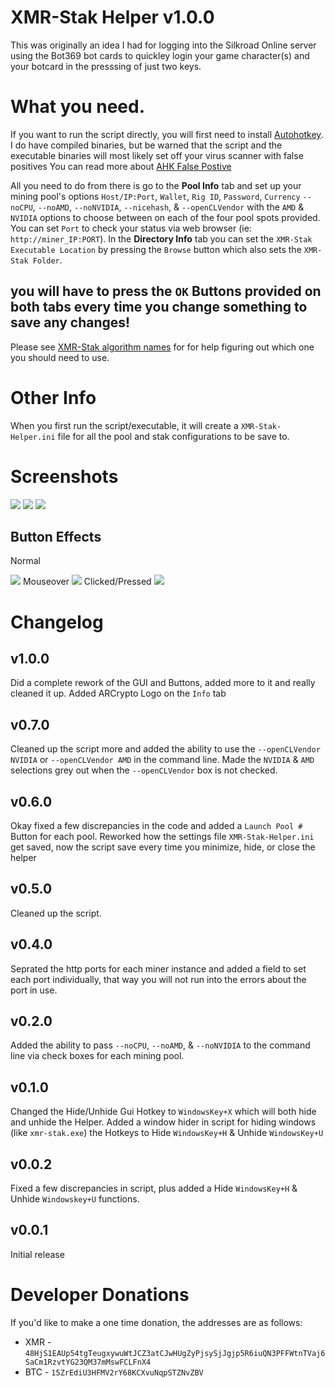 # XMR-Stak Helper v1.0.0

This was originally an idea I had for logging into the Silkroad Online server using the Bot369 bot cards to quickley login your game character(s) and your botcard in the presssing of just two keys.

# What you need.

If you want to run the script directly, you will first need to install [Autohotkey](https://autohotkey.com/).
I do have compiled binaries, but be warned that the script and the executable binaries will most likely set off your virus scanner with false positives
You can read more about [AHK False Postive](https://www.google.com/search?num=100&client=firefox-b-1-ab&ei=wzTaW5OyLMT4sgWuhrEY&q=autohotkey+false+positive&oq=autohotkey+fal&gs_l=psy-ab.3.0.0l2j0i22i30l4j0i22i10i30j0i22i30l3.10920.14304..15055...0.0..0.222.1256.7j2j2......0....1..gws-wiz.......0i71j0i67j0i131i67j0i131.kR0ar0c7AEY)

All you need to do from there is go to the <b>Pool Info</b> tab and set up your mining pool's options `Host/IP:Port`, `Wallet`, `Rig ID`, `Password`, `Currency`  `--noCPU`, `--noAMD`, `--noNVIDIA`, `--nicehash`, & `--openCLVendor` with the `AMD` & `NVIDIA` options to choose between on each of the four pool spots provided.
You can set `Port` to check your status via web browser (ie: `http://miner_IP:PORT`).
In the <b>Directory Info</b> tab you can set the `XMR-Stak Executable Location` by pressing the `Browse` button which also sets the `XMR-Stak Folder`.
## you will have to press the `OK` Buttons provided on both tabs every time you change something to save any changes!
Please see [XMR-Stak algorithm names](https://github.com/xmrig/xmrig-proxy/blob/master/doc/STRATUM_EXT.md#15-xmr-stak-algorithm-names) for for help figuring out which one you should need to use.

# Other Info
When you first run the script/executable, it will create a `XMR-Stak-Helper.ini` file for all the pool and stak configurations to be save to.

# Screenshots
<img src="https://i.imgur.com/lzYdt7x.png">
<img src="https://i.imgur.com/Fu4ac1e.png">
<img src="https://i.imgur.com/1AOxnli.png">

## Button Effects

Normal

<img src="https://i.imgur.com/zmsozDF.png">
Mouseover

<img src="https://i.imgur.com/ndIo0Ne.png">
Clicked/Pressed

<img src="https://i.imgur.com/RgLPQZM.png">

# Changelog

## v1.0.0
Did a complete rework of the GUI and Buttons, added more to it and really cleaned it up.
Added ARCrypto Logo on the `Info` tab

## v0.7.0
Cleaned up the script more and added the ability to use the `--openCLVendor NVIDIA` or `--openCLVendor AMD` in the command line.
Made the `NVIDIA` & `AMD` selections grey out when the `--openCLVendor` box is not checked.

## v0.6.0
Okay fixed a few discrepancies in the code and added a `Launch Pool #` Button for each pool.
Reworked how the settings file `XMR-Stak-Helper.ini` get saved, now the script save every time you minimize, hide, or close the helper

## v0.5.0
Cleaned up the script. 

## v0.4.0
Seprated the http ports for each miner instance and added a field to set each port individually, that way you will not run into the errors about the port in use.

## v0.2.0
Added the ability to pass `--noCPU`, `--noAMD`, & `--noNVIDIA` to the command line via check boxes for each mining pool.

## v0.1.0
Changed the Hide/Unhide Gui Hotkey to `WindowsKey+X` which will both hide and unhide the Helper.
Added a window hider in script for hiding windows (like `xmr-stak.exe`) the Hotkeys to Hide `WindowsKey+H` & Unhide `WindowsKey+U`

## v0.0.2
Fixed a few discrepancies in script, plus added a Hide `WindowsKey+H` & Unhide `Windowskey+U` functions.

## v0.0.1
Initial release

Developer Donations
===================
If you'd like to make a one time donation, the addresses are as follows:
* XMR - ```48HjS1EAUp54tgTeugxywuWtJCZ3atCJwHUgZyPjsySjJgjp5R6iuQN3PFFWtnTVaj6SaCm1RzvtYG23QM37mMswFCLFnX4```
* BTC - ```15ZrEdiU3HFMV2rY68KCXvuNqpSTZNvZBV```
